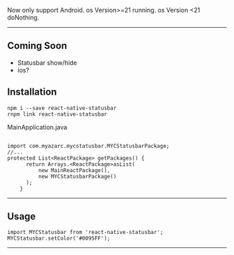 Now only support Android.
os Version>=21 running. 
os Version <21 doNothing.

---------------------
Coming Soon
-----------------

 - Statusbar show/hide
 - ios?

Installation
-------------
```
npm i --save react-native-statusbar
rnpm link react-native-statusbar
```
MainApplication.java
```

import com.myazarc.mycstatusbar.MYCStatusbarPackage;
//...
protected List<ReactPackage> getPackages() {
      return Arrays.<ReactPackage>asList(
          new MainReactPackage(),
          new MYCStatusbarPackage()
      );
    }
```

----------
Usage
--------
```
import MYCStatusbar from 'react-native-statusbar';
MYCStatusbar.setColor('#0095FF');
```
----

